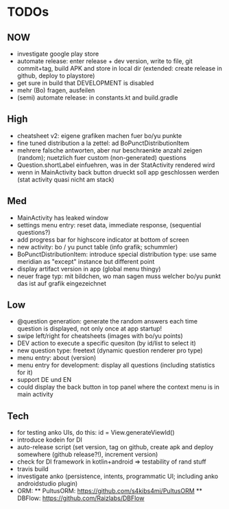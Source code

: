 
# TODOs

## NOW
* investigate google play store
* automate release: enter release + dev version, write to file, git commit+tag, build APK and store in local dir (extended: create release in github, deploy to playstore)
* get sure in build that DEVELOPMENT is disabled
* mehr (Bo) fragen, ausfeilen
* (semi) automate release: in constants.kt and build.gradle

## High
* cheatsheet v2: eigene grafiken machen fuer bo/yu punkte
* fine tuned distribution a la zettel: ad BoPunctDistributionItem
* mehrere falsche antworten, aber nur beschraenkte anzahl zeigen (random); nuetzlich fuer custom (non-generated) questions
* Question.shortLabel einfuehren, was in der StatActivity rendered wird
* wenn in MainActivity back button drueckt soll app geschlossen werden (stat activity quasi nicht am stack)

## Med
* MainActivity has leaked window
* settings menu entry: reset data, immediate response, (sequential questions?)
* add progress bar for highscore indicator at bottom of screen
* new activity: bo / yu punct table (info grafik; schummler)
* BoPunctDistributionItem: introduce special distribution type: use same meridian as "except" instance but different point
* display artifact version in app (global menu thingy)
* neuer frage typ: mit bildchen, wo man sagen muss welcher bo/yu punkt das ist auf grafik eingezeichnet

## Low
* @question generation: generate the random answers each time question is displayed, not only once at app startup!
* swipe left/right for cheatsheets (images with bo/yu points)
* DEV action to execute a specific quesiton (by id/list to select it)
* new question type: freetext (dynamic question renderer pro type)
* menu entry: about (version)
* menu entry for development: display all questions (including statistics for it)
* support DE und EN
* could display the back button in top panel where the context menu is in main activity

## Tech
* for testing anko UIs, do this: id = View.generateViewId()
* introduce kodein for DI
* auto-release script (set version, tag on github, create apk and deploy somewhere (github release?!), increment version)
* check for DI framework in kotlin+android => testability of rand stuff
* travis build
* investigate anko (persistence, intents, programmatic UI; including anko androidstudio plugin)
* ORM:
** PultusORM: https://github.com/s4kibs4mi/PultusORM
** DBFlow: https://github.com/Raizlabs/DBFlow